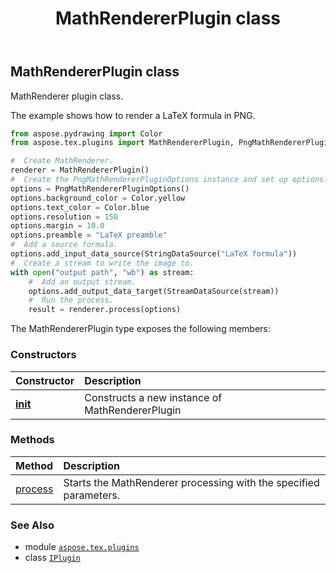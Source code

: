 ﻿---
title: MathRendererPlugin class
second_title: Aspose.TeX for Python via .NET API References
description: 
type: docs
weight: 80
url: /python-net/aspose.tex.plugins/mathrendererplugin/
is_root: false
---

## MathRendererPlugin class

MathRenderer plugin class.

The example shows how to render a LaTeX formula in PNG.

```python
from aspose.pydrawing import Color
from aspose.tex.plugins import MathRendererPlugin, PngMathRendererPluginOptions, StreamDataSource, StringDataSource

#  Create MathRenderer.
renderer = MathRendererPlugin()
#  Create the PngMathRendererPluginOptions instance and set up options.
options = PngMathRendererPluginOptions()
options.background_color = Color.yellow
options.text_color = Color.blue
options.resolution = 150
options.margin = 10.0
options.preamble = "LaTeX preamble"
#  Add a source formula.
options.add_input_data_source(StringDataSource("LaTeX formula"))
#  Create a stream to write the image to.
with open("output path", "wb") as stream:
    #  Add an output stream.
    options.add_output_data_target(StreamDataSource(stream))
    #  Run the process.
    result = renderer.process(options)

```



The MathRendererPlugin type exposes the following members:

### Constructors
| Constructor | Description |
| :- | :- |
| [__init__](/tex/python-net/aspose.tex.plugins/mathrendererplugin/__init__/#) | Constructs a new instance of MathRendererPlugin |


### Methods
| Method | Description |
| :- | :- |
| [process](/tex/python-net/aspose.tex.plugins/mathrendererplugin/process/#aspose.tex.plugins.IPluginOptions) | Starts the MathRenderer processing with the specified parameters. |



### See Also
* module [`aspose.tex.plugins`](..)
* class [`IPlugin`](/tex/python-net/aspose.tex.plugins/iplugin)
